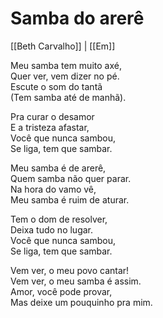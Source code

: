 # Samba do arerê
[[Beth Carvalho]] | [[Em]]

Meu samba tem muito axé,  
Quer ver, vem dizer no pé.  
Escute o som do tantã  
(Tem samba até de manhã).

Pra curar o desamor  
E a tristeza afastar,  
Você que nunca sambou,  
Se liga, tem que sambar.

Meu samba é de arerê,  
Quem samba não quer parar.  
Na hora do vamo vê,  
Meu samba é ruim de aturar.

Tem o dom de resolver,  
Deixa tudo no lugar.  
Você que nunca sambou,  
Se liga, tem que sambar.

Vem ver, o meu povo cantar!  
Vem ver, o meu samba é assim.  
Amor, você pode provar,  
Mas deixe um pouquinho pra mim.